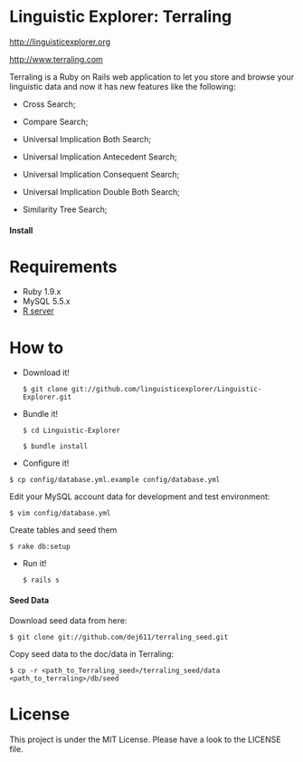 Linguistic Explorer: Terraling
====

http://linguisticexplorer.org

http://www.terraling.com

Terraling is a Ruby on Rails web application to let you store and browse your linguistic data and now it has new features like the following:

* Cross Search;

* Compare Search;

* Universal Implication Both Search;

* Universal Implication Antecedent Search;

* Universal Implication Consequent Search;

* Universal Implication Double Both Search;

* Similarity Tree Search;

#### Install

Requirements
============
* Ruby 1.9.x
* MySQL 5.5.x
* [R server](http://cran.r-project.org/doc/FAQ/R-FAQ.html#How-can-R-be-installed_003f)

How to
======

* Download it!

  `$ git clone git://github.com/linguisticexplorer/Linguistic-Explorer.git`

* Bundle it!

  `$ cd Linguistic-Explorer`

  `$ bundle install`

* Configure it!

 `$ cp config/database.yml.example config/database.yml`

  Edit your MySQL account data for development and test environment:

 `$ vim config/database.yml`

  Create tables and seed them

  `$ rake db:setup`

* Run it!

  `$ rails s`

#### Seed Data

Download seed data from here:

  `$ git clone git://github.com/dej611/terraling_seed.git`

Copy seed data to the doc/data in Terraling:

  `$ cp -r <path_to_Terraling_seed>/terraling_seed/data <path_to_terraling>/db/seed`
  
  License
============
This project is under the MIT License.
Please have a look to the LICENSE file.